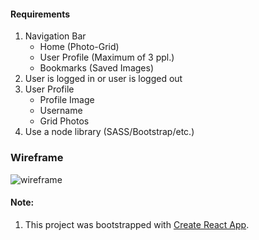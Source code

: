 #### Requirements

1. Navigation Bar
    - Home (Photo-Grid)
    - User Profile (Maximum of 3 ppl.)
    - Bookmarks (Saved Images)
2. User is logged in or user is logged out
3. User Profile
    - Profile Image
    - Username
    - Grid Photos
4. Use a node library (SASS/Bootstrap/etc.)


### Wireframe

![wireframe]('./React_Photo_App/react_photo_app/wireframe/React_Photo_App.png')

#### Note:
1. This project was bootstrapped with [Create React App](https://github.com/facebook/create-react-app).


